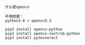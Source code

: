     什么是opencv
    
    环境搭建：
    python3.6 + opencv3.3
    
    pip3 install opencv-python
    pip3 install opencv-contrib-python
    pip3 install pytesseract
    